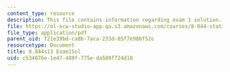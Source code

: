```yaml
---
content_type: resource
description: This file contains information regarding exam 1 solution.
file: https://ol-ocw-studio-app-qa.s3.amazonaws.com/courses/8-044-statistical-physics-i-spring-2013/c534076e1e47489f775eda589f724d10_MIT8_044S14_exam1sol_04.pdf
file_type: application/pdf
parent_uid: f21e39bd-ca8b-7aca-233d-05f7e986f52c
resourcetype: Document
title: 8.044s13 Exam1Sol
uid: c534076e-1e47-489f-775e-da589f724d10
---
```

